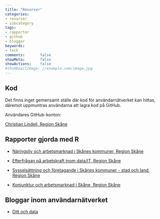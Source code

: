 ```yaml
---
title: "Resurser"
categories:
- resurser
- subcategory
tags:
- rapporter
- github
- bloggar
keywords:
- tech
comments:       false
showMeta:       false
showActions:    false
#thumbnailImage: //example.com/image.jpg
---
```




## Kod

Det finns inget gemensamt ställe där kod för användarnätverket kan hittas, däremot uppmuntras användarna att lagra kod på GitHub.

Användares GitHub-konton:

[Christian Lindell, Region Skåne](https://github.com/christianlindell/reglabblog)


## Rapporter gjorda med R

* [Näringsliv och arbetsmarknad i Skånes kommuner, Region Skåne](https://utveckling.skane.se/publikationer/rapporter-analyser-och-prognoser/kommunrapporter-for-naringsliv-och-arbetsmarknad/)

* [Efterfrågan på arbetskraft inom data/IT, Region Skåne](https://utveckling.skane.se/publikationer/rapporter-analyser-och-prognoser/efterfragan-pa-arbetskraft-inom-datait/)

* [Sysselsättning och företagande i Skånes kommuner - stad och land, Region Skåne](https://utveckling.skane.se/publikationer/rapporter-analyser-och-prognoser/sysselsattning-och-foretagande-stad-och-land/?highlight=landsbygd)

* [Konjunktur och arbetsmarknad i Skåne, Region Skåne](https://utveckling.skane.se/publikationer/rapporter-analyser-och-prognoser/konjunktur-och-arbetsmarknad-i-skane/?highlight=konjunktur+och+arbetsmarknad)


## Bloggar inom användarnätverket

* [Ditt och data](http://dittochdata.netlify.com/)





